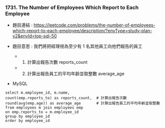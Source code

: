 ### 1731. The Number of Employees Which Report to Each Employee
* 題目連結 : https://leetcode.com/problems/the-number-of-employees-which-report-to-each-employee/description/?envType=study-plan-v2&envId=top-sql-50

* 題目意思 : 我們將把經理視為至少有 1 名其他員工向他們報告的員工
  * 1. 計算出報告次數  reports_count
  * 2. 計算出報告員工的平均年齡並取整數  average_age

* MySQL
```
select m.employee_id, m.name,
count(emp.reports_to) as reports_count,  # 計算出報告次數
round(avg(emp.age)) as average_age       # 計算出報告員工的平均年齡並取整數
from employees m join employees emp
on emp.reports_to = m.employee_id
group by employee_id
order by employee_id
```
